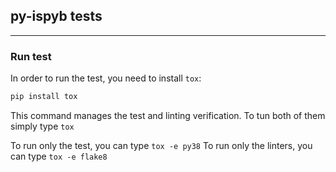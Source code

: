 ## py-ispyb tests

---

### Run test

In order to run the test, you need to install `tox`:

```bash
pip install tox
```

This command manages the test and linting verification.
To tun both of them simply type `tox`

To run only the test, you can type `tox -e py38`
To run only the linters, you can type `tox -e flake8`
